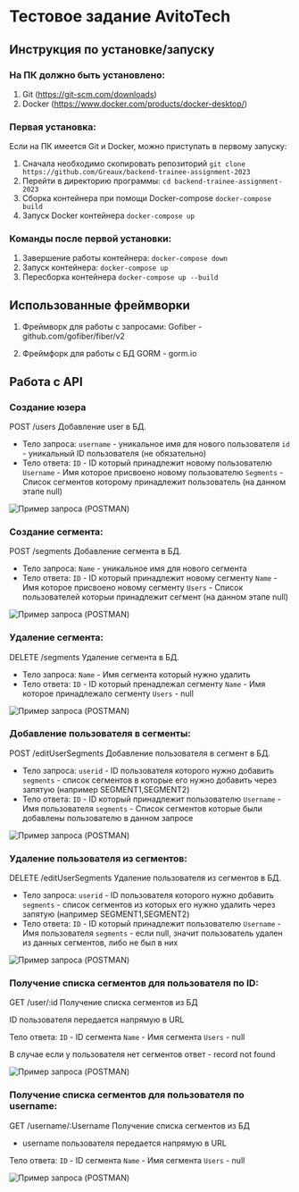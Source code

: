 # Тестовое задание AvitoTech

## Инструкция по установке/запуску
### На ПК должно быть установлено:
1) Git (https://git-scm.com/downloads)
2) Docker (https://www.docker.com/products/docker-desktop/)
### Первая установка:
Если на ПК имеется Git и Docker, можно приступать в первому запуску:
1) Сначала необходимо скопировать репозиторий
`git clone https://github.com/Greaux/backend-trainee-assignment-2023`
2) Перейти в директорию программы:
`cd backend-trainee-assignment-2023`
3) Сборка контейнера при помощи Docker-compose
`docker-compose build`
4) Запуск Docker контейнера
`docker-compose up` 

### Команды после первой установки:
1) Завершение работы контейнера:
`docker-compose down`
2) Запуск контейнера:
`docker-compose up`
3) Пересборка контейнера
`docker-compose up --build`

## Использованные фреймворки

1) Фреймворк для работы с запросами:
Gofiber - github.com/gofiber/fiber/v2

2) Фреймфорк для работы с БД
 GORM - gorm.io
 
## Работа с API

### Создание юзера
POST /users
Добавление user в БД.
 * Тело запроса: 
		`username` - уникальное имя для нового пользователя 
		`id` - уникальный ID пользователя (не обязательно)
* Тело ответа:
		`ID` - ID который принадлежит новому пользователю
		`Username` - Имя которое присвоено новому пользователю
		`Segments` - Список сегментов которому принадлежит пользователь (на данном этапе null)

![Пример запроса (POSTMAN)](https://raw.githubusercontent.com/Greaux/backend-trainee-assignment-2023/main/Screenshots/%D0%A1%D0%BE%D0%B7%D0%B4%D0%B0%D0%BD%D0%B8%D0%B5%D0%AE%D0%B7%D0%B5%D1%80%D0%B0.png)
### Создание сегмента:
POST /segments
Добавление сегмента в БД.
 * Тело запроса: 
		`Name` - уникальное имя для нового сегмента
* Тело ответа:
		`ID` - ID который принадлежит новому сегменту
		`Name` - Имя которое присвоено новому сегменту
		`Users` - Список пользователей которыи принадлежит сегмент (на данном этапе null)

![Пример запроса (POSTMAN)](https://raw.githubusercontent.com/Greaux/backend-trainee-assignment-2023/main/Screenshots/%D0%A1%D0%BE%D0%B7%D0%B4%D0%B0%D0%BD%D0%B8%D0%B5%20%D1%81%D0%B5%D0%B3%D0%BC%D0%B5%D0%BD%D1%82%D0%B0.png)
### Удаление сегмента:
DELETE /segments
Удаление сегмента в БД.
 * Тело запроса: 
		`Name` - Имя сегмента который нужно удалить
* Тело ответа:
		`ID` - ID который пренадлежал сегменту
		`Name` - Имя которое принадлежало сегменту
		`Users` - null

![Пример запроса (POSTMAN)](https://raw.githubusercontent.com/Greaux/backend-trainee-assignment-2023/main/Screenshots/%D0%A3%D0%B4%D0%B0%D0%BB%D0%B5%D0%BD%D0%B8%D0%B5%20%D1%81%D0%B5%D0%B3%D0%BC%D0%B5%D0%BD%D1%82%D0%B0.png)
### Добавление пользователя в сегменты:
POST /editUserSegments
Добавление пользователя в сегмент в БД.
 * Тело запроса: 
		`userid` - ID пользователя которого нужно добавить
		`segments` - список сегментов в которые его нужно добавить через запятую (например SEGMENT1,SEGMENT2)
* Тело ответа:
		`ID` - ID который принадлежит пользователю
		`Username` - Имя пользователя
		`segments` - Список сегментов которые были добавлены пользователю в данном запросе

![Пример запроса (POSTMAN)](https://raw.githubusercontent.com/Greaux/backend-trainee-assignment-2023/main/Screenshots/%D0%94%D0%BE%D0%B1%D0%B0%D0%B2%D0%BB%D0%B5%D0%BD%D0%B8%D0%B5%20%D1%8E%D0%B7%D0%B5%D1%80%D0%B0%20%D0%B2%20%D1%81%D0%B5%D0%B3%D0%BC%D0%B5%D0%BD%D1%82%D1%8B.png)
### Удаление пользователя из сегментов:
DELETE /editUserSegments
Удаление пользователя из сегментов в БД.
 * Тело запроса: 
		`userid` - ID пользователя которого нужно добавить
		`segments` - список сегментов из которых его нужно удалить через запятую (например SEGMENT1,SEGMENT2)
* Тело ответа:
		`ID` - ID который принадлежит пользователю
		`Username` - Имя пользователя
		`segments` - если null, значит пользователь удален из данных сегментов, либо не был в них
		
![Пример запроса (POSTMAN)](https://raw.githubusercontent.com/Greaux/backend-trainee-assignment-2023/main/Screenshots/%D0%A3%D0%B4%D0%B0%D0%BB%D0%B5%D0%BD%D0%B8%D1%8F%20%D1%83%20%D1%8E%D0%B7%D0%B5%D1%80%D0%B0%20%D1%81%D0%B5%D0%B3%D0%BC%D0%B5%D0%BD%D1%82%D0%BE%D0%B2.png)
### Получение списка сегментов для пользователя по ID:
GET /user/:id
Получение списка сегментов из БД

ID пользователя передается напрямую в URL

Тело ответа:
		`ID` - ID сегмента
		`Name` - Имя сегмента
		`Users` - null

В случае если у пользователя нет сегментов ответ - record not found

![Пример запроса (POSTMAN)](https://raw.githubusercontent.com/Greaux/backend-trainee-assignment-2023/main/Screenshots/%D0%9F%D0%BE%D0%BB%D1%83%D1%87%D0%B5%D0%BD%D0%B8%D0%B5%20%D1%81%D0%B5%D0%B3%D0%BC%D0%B5%D0%BD%D1%82%D0%BE%D0%B2%20%D1%8E%D0%B7%D0%B5%D1%80%D0%B0%20%D0%BF%D0%BE%20ID.png)
### Получение списка сегментов для пользователя по username:
GET /username/:Username
Получение списка сегментов из БД

* username пользователя передается напрямую в URL

Тело ответа:
		`ID` - ID сегмента
		`Name` - Имя сегмента
		`Users` - null
		
![Пример запроса (POSTMAN)](https://raw.githubusercontent.com/Greaux/backend-trainee-assignment-2023/main/Screenshots/%D0%9F%D0%BE%D0%BB%D1%83%D1%87%D0%B5%D0%BD%D0%B8%D0%B5%20%D1%81%D0%B5%D0%B3%D0%BC%D0%B5%D0%BD%D1%82%D0%BE%D0%B2%20%D1%8E%D0%B7%D0%B5%D1%80%D0%B0%20%D0%BF%D0%BE%20UserName.png)
